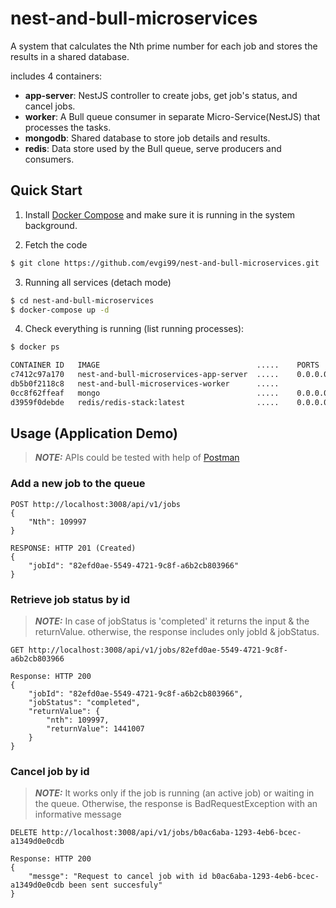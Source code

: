 # nest-and-bull-microservices
A system that calculates the Nth prime number for each job and stores the results in a shared database. 

includes 4 containers:
- **app-server**: NestJS controller to create jobs, get job's status, and cancel jobs.
- **worker**: A Bull queue consumer in separate Micro-Service(NestJS) that processes the tasks.
- **mongodb**: Shared database to store job details and results.
- **redis**: Data store used by the Bull queue, serve producers and consumers.

## Quick Start
  
1. Install [Docker Compose](https://docs.docker.com/compose/install/) and make sure it is running in the system background.

2. Fetch the code
 
```bash
$ git clone https://github.com/evgi99/nest-and-bull-microservices.git
```

3. Running all services (detach mode)

```bash
$ cd nest-and-bull-microservices
$ docker-compose up -d 
```

4. Check everything is running (list running processes):
```bash
$ docker ps 

CONTAINER ID   IMAGE                                   .....    PORTS                              NAMES
c7412c97a170   nest-and-bull-microservices-app-server  .....    0.0.0.0:3008->3008/tcp             app-server
db5b0f2118c8   nest-and-bull-microservices-worker      .....                                       worker
0cc8f62ffeaf   mongo                                   .....    0.0.0.0:27017->27017/tcp           mongodb
d3959f0debde   redis/redis-stack:latest                .....    0.0.0.0:6379->6379/tcp, 8001/tcp   redis
```


## Usage (Application Demo) 
> **_NOTE:_** APIs could be tested with help of [Postman](https://www.postman.com/)
### Add a new job to the queue


```
POST http://localhost:3008/api/v1/jobs 
{
    "Nth": 109997
}

RESPONSE: HTTP 201 (Created)
{
    "jobId": "82efd0ae-5549-4721-9c8f-a6b2cb803966"
}
```

### Retrieve job status by id
> **_NOTE:_**  In case of jobStatus is 'completed' it returns the input & the returnValue. otherwise, the response includes only jobId & jobStatus.
```
GET http://localhost:3008/api/v1/jobs/82efd0ae-5549-4721-9c8f-a6b2cb803966

Response: HTTP 200
{
    "jobId": "82efd0ae-5549-4721-9c8f-a6b2cb803966",
    "jobStatus": "completed",
    "returnValue": {
        "nth": 109997,
        "returnValue": 1441007
    }
}
```

### Cancel job by id
> **_NOTE:_**  It works only if the job is running (an active job) or waiting in the queue. Otherwise, the response is BadRequestException with an informative message

```
DELETE http://localhost:3008/api/v1/jobs/b0ac6aba-1293-4eb6-bcec-a1349d0e0cdb

Response: HTTP 200
{
    "messge": "Request to cancel job with id b0ac6aba-1293-4eb6-bcec-a1349d0e0cdb been sent succesfuly"
}
```
